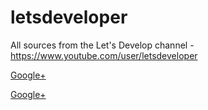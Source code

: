 letsdeveloper
=============

All sources from the Let's Develop channel - https://www.youtube.com/user/letsdeveloper

[Google+](https://plus.google.com/118153379045535998115)

<a href="https://plus.google.com/118153379045535998115" rel="publisher">Google+</a>
